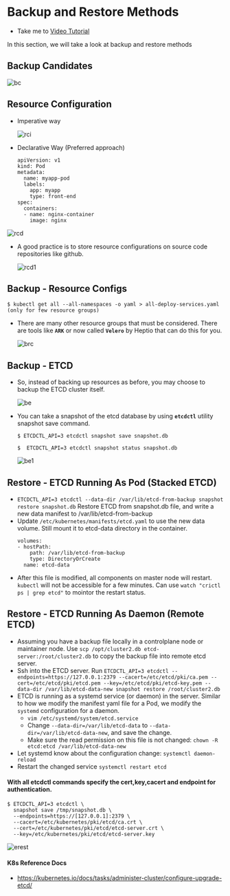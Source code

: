 # Backup and Restore Methods
  - Take me to [Video Tutorial](https://kodekloud.com/topic/backup-and-restore-methods/)
  
In this section, we will take a look at backup and restore methods

## Backup Candidates
 
 ![bc](../../images/bc.PNG)
 
## Resource Configuration
- Imperative way
  
  ![rci](../../images/rci.PNG)

- Declarative Way (Preferred approach)
  ```
  apiVersion: v1
  kind: Pod
  metadata:
    name: myapp-pod
    labels:
      app: myapp
      type: front-end
  spec:
    containers:
    - name: nginx-container
      image: nginx
  ```
 ![rcd](../../images/rcd.PNG)
 
- A good practice is to store resource configurations on source code repositories like github.

  ![rcd1](../../images/rcd1.PNG)

## Backup - Resource Configs

  ```
  $ kubectl get all --all-namespaces -o yaml > all-deploy-services.yaml (only for few resource groups)
  ```

- There are many other resource groups that must be considered. There are tools like **`ARK`** or now called **`Velero`** by Heptio that can do this for you.

  ![brc](../../images/brc.PNG)
  
## Backup - ETCD
- So, instead of backing up resources as before, you may choose to backup the ETCD cluster itself. 
  
  ![be](../../images/be.PNG)
  
- You can take a snapshot of the etcd database by using **`etcdctl`** utility snapshot save command.
  ```
  $ ETCDCTL_API=3 etcdctl snapshot save snapshot.db
  ```
  ```
  $  ETCDCTL_API=3 etcdctl snapshot status snapshot.db
  ```
  ![be1](../../images/be1.PNG)
  
## Restore - ETCD Running As Pod (Stacked ETCD)
- `ETCDCTL_API=3 etcdctl --data-dir /var/lib/etcd-from-backup snapshot restore snapshot.db` Restore ETCD from snapshot.db file, and write a new data manifest to /var/lib/etcd-from-backup
- Update `/etc/kubernetes/manifests/etcd.yaml` to use the new data volume. Still mount it to etcd-data directory in the container.
  ```
  volumes:
  - hostPath:
      path: /var/lib/etcd-from-backup
      type: DirectoryOrCreate
    name: etcd-data
  ```
- After this file is modified, all components on master node will restart. `kubectl` will not be accessible for a few minutes. Can use `watch "crictl ps | grep etcd"` to mointor the restart status.

## Restore - ETCD Running As Daemon (Remote ETCD)
- Assuming you have a backup file locally in a controlplane node or maintainer node. Use `scp /opt/cluster2.db etcd-server:/root/cluster2.db` to copy the backup file into remote etcd server.
- Ssh into the ETCD server. Run `ETCDCTL_API=3 etcdctl --endpoints=https://127.0.0.1:2379 --cacert=/etc/etcd/pki/ca.pem --cert=/etc/etcd/pki/etcd.pem --key=/etc/etcd/pki/etcd-key.pem --data-dir /var/lib/etcd-data-new snapshot restore /root/cluster2.db`
- ETCD is running as a systemd service (or daemon) in the server. Similar to how we modify the manifest yaml file for a Pod, we modify the `systemd` configuration for a daemon.
  - `vim /etc/systemd/system/etcd.service`
  - Change `--data-dir=/var/lib/etcd-data` to `--data-dir=/var/lib/etcd-data-new`, and save the change.
  - Make sure the read permission on this file is not changed: `chown -R etcd:etcd /var/lib/etcd-data-new`
- Let systemd know about the configuration change: `systemctl daemon-reload`
- Restart the changed service `systemctl restart etcd`

#### With all etcdctl commands specify the cert,key,cacert and endpoint for authentication.
```
$ ETCDCTL_API=3 etcdctl \
  snapshot save /tmp/snapshot.db \
  --endpoints=https://[127.0.0.1]:2379 \
  --cacert=/etc/kubernetes/pki/etcd/ca.crt \
  --cert=/etc/kubernetes/pki/etcd/etcd-server.crt \
  --key=/etc/kubernetes/pki/etcd/etcd-server.key
```

  ![erest](../../images/erest.PNG)
  
#### K8s Reference Docs
- https://kubernetes.io/docs/tasks/administer-cluster/configure-upgrade-etcd/


 
